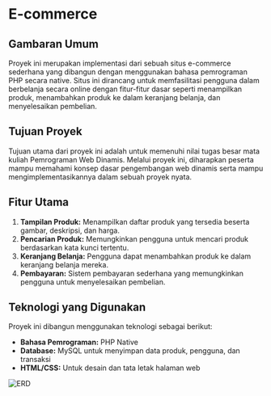 # E-commerce

## Gambaran Umum
Proyek ini merupakan implementasi dari sebuah situs e-commerce sederhana yang dibangun dengan menggunakan bahasa pemrograman PHP secara native. Situs ini dirancang untuk memfasilitasi pengguna dalam berbelanja secara online dengan fitur-fitur dasar seperti menampilkan produk, menambahkan produk ke dalam keranjang belanja, dan menyelesaikan pembelian.

## Tujuan Proyek
Tujuan utama dari proyek ini adalah untuk memenuhi nilai tugas besar mata kuliah Pemrograman Web Dinamis. Melalui proyek ini, diharapkan peserta mampu memahami konsep dasar pengembangan web dinamis serta mampu mengimplementasikannya dalam sebuah proyek nyata.

## Fitur Utama
1. **Tampilan Produk:** Menampilkan daftar produk yang tersedia beserta gambar, deskripsi, dan harga.
2. **Pencarian Produk:** Memungkinkan pengguna untuk mencari produk berdasarkan kata kunci tertentu.
3. **Keranjang Belanja:** Pengguna dapat menambahkan produk ke dalam keranjang belanja mereka.
4. **Pembayaran:** Sistem pembayaran sederhana yang memungkinkan pengguna untuk menyelesaikan pembelian.

## Teknologi yang Digunakan
Proyek ini dibangun menggunakan teknologi sebagai berikut:
- **Bahasa Pemrograman:** PHP Native
- **Database:** MySQL untuk menyimpan data produk, pengguna, dan transaksi
- **HTML/CSS:** Untuk desain dan tata letak halaman web

![ERD](image_2024-05-29_222355340.png)


